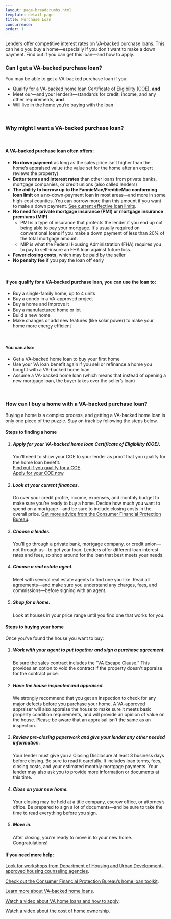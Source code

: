 ```yaml
---
layout: page-breadcrumbs.html
template: detail-page
title: Purchase Loan
concurrence: 
order: 1
---
```


<div class="va-introtext">

Lenders offer competitive interest rates on VA-backed purchase loans. This can help you buy a home—especially if you don't want to make a down payment. Find out if you can get this loan—and how to apply. 

</div>

<div class="feature">

### Can I get a VA-backed purchase loan?

You may be able to get a VA-backed purchase loan if you:
-	[Qualify for a VA-backed home loan Certificate of Eligibility (COE)](/housing-assistance/home-loans/eligibility/), **and**
-	Meet our—and your lender’s—standards for credit, income, and any other requirements, **and**
-	Will live in the home you’re buying with the loan

</div>

<br>

### Why might I want a VA-backed purchase loan?

<br>

#### A VA-backed purchase loan often offers:

- **No down payment** as long as the sales price isn’t higher than the home’s appraised value (the value set for the home after an expert reviews the property)
- **Better terms and interest rates** than other loans from private banks, mortgage companies, or credit unions (also called lenders)
- **The ability to borrow up to the FannieMae/FreddieMac conforming loan limit** on a no-down-payment loan in most areas—and more in some high-cost counties. You can borrow more than this amount if you want to make a down payment. [See current effective loan limits](http://www.benefits.va.gov/HOMELOANS/purchaseco_loan_limits.asp).
- **No need for private mortgage insurance (PMI) or mortgage insurance premiums (MIP)**
  - PMI is a type of insurance that protects the lender if you end up not being able to pay your mortgage. It's usually required on conventional loans if you make a down payment of less than 20% of the total mortgage amount.
  - MIP is what the Federal Housing Administration (FHA) requires you to pay to self-insure an FHA loan against future loss.
- **Fewer closing costs**, which may be paid by the seller
- **No penalty fee** if you pay the loan off early

<br>

#### If you qualify for a VA-backed purchase loan, you can use the loan to:

-	Buy a single-family home, up to 4 units
- Buy a condo in a VA-approved project
-	Buy a home and improve it
-	Buy a manufactured home or lot
-	Build a new home
-	Make changes or add new features (like solar power) to make your home more energy efficient

<br>

#### You can also:

- Get a VA-backed home loan to buy your first home
- Use your VA loan benefit again if you sell or refinance a home you bought with a VA-backed home loan
- Assume a VA-backed home loan (which means that instead of opening a new mortgage loan, the buyer takes over the seller’s loan)

<br>

### How can I buy a home with a VA-backed purchase loan?

Buying a home is a complex process, and getting a VA-backed home loan is only one piece of the puzzle. Stay on track by following the steps below.

#### Steps to finding a home

<ol class="process">
<li class="process-step list-one">

##### Apply for your VA-backed home loan Certificate of Eligibility (COE).

You’ll need to show your COE to your lender as proof that you qualify for the home loan benefit. 
<br>
[Find out if you qualify for a COE](/housing-assistance/home-loans/eligibility/). <br>
[Apply for your COE now](/housing-assistance/home-loans/apply-for-certificate-of-eligibility/).

</li>

<li class="process-step list-two">

##### Look at your current finances.

Go over your credit profile, income, expenses, and monthly budget to make sure you’re ready to buy a home. Decide how much you want to spend on a mortgage—and be sure to include closing costs in the overall price. [Get more advice from the Consumer Financial Protection Bureau](http://www.consumerfinance.gov/owning-a-home/process/prepare/). 

</li>

<li class="process-step list-three">

##### Choose a lender.

You’ll go through a private bank, mortgage company, or credit union—not through us—to get your loan. Lenders offer different loan interest rates and fees, so shop around for the loan that best meets your needs. 

</li>

<li class="process-step list-four">

##### Choose a real estate agent.

Meet with several real estate agents to find one you like. Read all agreements—and make sure you understand any charges, fees, and commissions—before signing with an agent.

</li>

<li class="process-step list-five">

##### Shop for a home.

Look at houses in your price range until you find one that works for you.

</li>
</ol>

#### Steps to buying your home

Once you’ve found the house you want to buy:

<ol class="process">
<li class="process-step list-one">

##### Work with your agent to put together and sign a purchase agreement.

Be sure the sales contract includes the “VA Escape Clause.” This provides an option to void the contract if the property doesn't appraise for the contract price. 

</li>

<li class="process-step list-two">

##### Have the house inspected and appraised.

We strongly recommend that you get an inspection to check for any major defects before you purchase your home. A VA-approved appraiser will also appraise the house to make sure it meets basic property condition requirements, and will provide an opinion of value on the house. Please be aware that an appraisal isn't the same as an inspection. 

</li>

<li class="process-step list-three">

##### Review pre-closing paperwork and give your lender any other needed information.

Your lender must give you a Closing Disclosure at least 3 business days before closing. Be sure to read it carefully. It includes loan terms, fees, closing costs, and your estimated monthly mortgage payments. Your lender may also ask you to provide more information or documents at this time.

</li>

<li class="process-step list-four">

##### Close on your new home.

Your closing may be held at a title company, escrow office, or attorney’s office. Be prepared to sign a lot of documents—and be sure to take the time to read everything before you sign.

</li>

<li class="process-step list-five">

##### Move in.

After closing, you’re ready to move in to your new home. Congratulations!  

</li>
</ol>

#### If you need more help:

[Look for workshops from Department of Housing and Urban Development–approved housing counseling agencies](http://www.hud.gov/offices/hsg/sfh/hcc/hcs.cfm?weblistaction=summary).

[Check out the Consumer Financial Protection Bureau’s home loan toolkit](http://files.consumerfinance.gov/f/201503_cfpb_your-home-loan-toolkit-web.pdf).

[Learn more about VA-backed home loans](http://www.benefits.va.gov/homeloans/).

[Watch a video about VA home loans and how to apply](https://www.youtube.com/watch?v=h3gR_BmMP7A).

[Watch a video about the cost of home ownership](https://www.youtube.com/watch?v=vYr5QVwL1Ow). 

